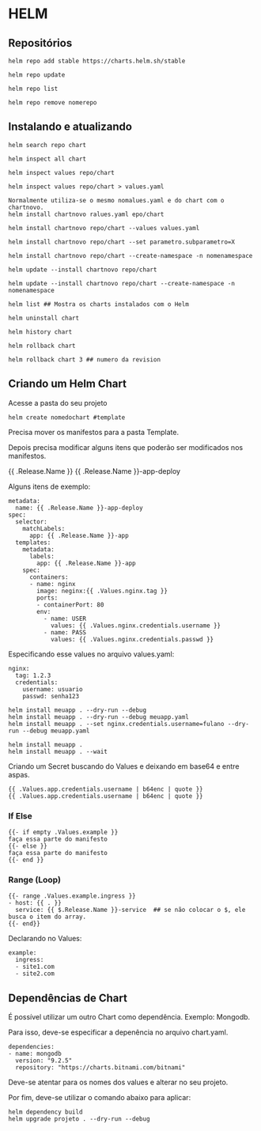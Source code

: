 # HELM


## Repositórios

```
helm repo add stable https://charts.helm.sh/stable

helm repo update

helm repo list

helm repo remove nomerepo
```


## Instalando e atualizando

```
helm search repo chart

helm inspect all chart

helm inspect values repo/chart

helm inspect values repo/chart > values.yaml

Normalmente utiliza-se o mesmo nomalues.yaml e do chart com o chartnovo.
helm install chartnovo ralues.yaml epo/chart 

helm install chartnovo repo/chart --values values.yaml

helm install chartnovo repo/chart --set parametro.subparametro=X

helm install chartnovo repo/chart --create-namespace -n nomenamespace

helm update --install chartnovo repo/chart 

helm update --install chartnovo repo/chart --create-namespace -n nomenamespace

helm list ## Mostra os charts instalados com o Helm

helm uninstall chart

helm history chart

helm rollback chart

helm rollback chart 3 ## numero da revision
```

## Criando um Helm Chart

Acesse a pasta do seu projeto
```
helm create nomedochart #template
```

Precisa mover os manifestos para a pasta Template.

Depois precisa modificar alguns itens que poderão ser modificados nos manifestos.

{{ .Release.Name }}
{{ .Release.Name }}-app-deploy

Alguns itens de exemplo:
```
metadata:
  name: {{ .Release.Name }}-app-deploy
spec:
  selector:
    matchLabels:
      app: {{ .Release.Name }}-app
  templates:
    metadata:
      labels:
        app: {{ .Release.Name }}-app
    spec:
      containers:
      - name: nginx
        image: neginx:{{ .Values.nginx.tag }}
        ports:
        - containerPort: 80
        env:
          - name: USER
            values: {{ .Values.nginx.credentials.username }}
          - name: PASS
            values: {{ .Values.nginx.credentials.passwd }}
```

Especificando esse values no arquivo values.yaml:
```
nginx:
  tag: 1.2.3
  credentials:
    username: usuario
    passwd: senha123
```

```
helm install meuapp . --dry-run --debug
helm install meuapp . --dry-run --debug meuapp.yaml
helm install meuapp . --set nginx.credentials.username=fulano --dry-run --debug meuapp.yaml

helm install meuapp .
helm install meuapp . --wait
```

Criando um Secret buscando do Values e deixando em base64 e entre aspas.
```
{{ .Values.app.credentials.username | b64enc | quote }}
{{ .Values.app.credentials.username | b64enc | quote }}
```

### If Else
```
{{- if empty .Values.example }}
faça essa parte do manifesto
{{- else }}
faça essa parte do manifesto
{{- end }}
```

### Range (Loop)
```
{{- range .Values.example.ingress }}
- host: {{ . }}
  service: {{ $.Release.Name }}-service  ## se não colocar o $, ele busca o item do array.
{{- end}}
```

Declarando no Values:
```
example:
  ingress:
  - site1.com
  - site2.com
```

## Dependências de Chart

É possível utilizar um outro Chart como dependência.
Exemplo: Mongodb.

Para isso, deve-se especificar a depenência no arquivo chart.yaml.
```
dependencies:
- name: mongodb
  version: "9.2.5"
  repository: "https://charts.bitnami.com/bitnami"
```

Deve-se atentar para os nomes dos values e alterar no seu projeto.

Por fim, deve-se utilizar o comando abaixo para aplicar:
```
helm dependency build
helm upgrade projeto . --dry-run --debug
```
